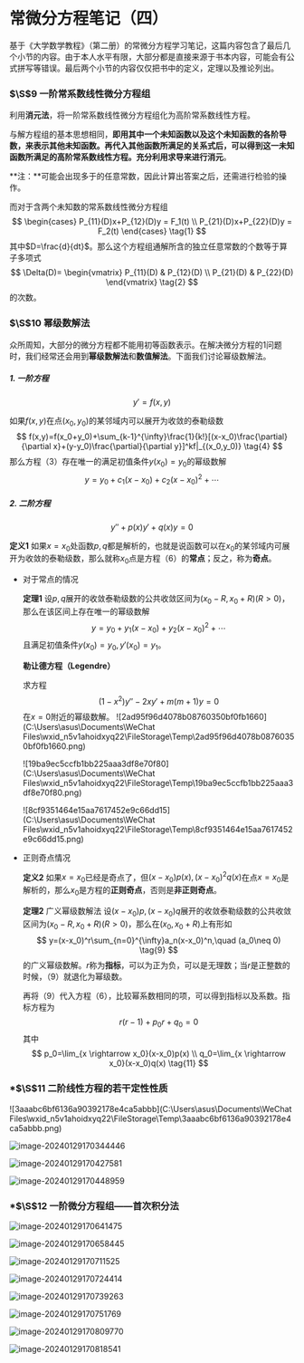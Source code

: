# 常微分方程笔记（四）

基于《大学数学教程》（第二册）的常微分方程学习笔记，这篇内容包含了最后几个小节的内容。由于本人水平有限，大部分都是直接来源于书本内容，可能会有公式拼写等错误。最后两个小节的内容仅仅把书中的定义，定理以及推论列出。

### $\S$9 一阶常系数线性微分方程组

利用**消元法**，将一阶常系数线性微分方程组化为高阶常系数线性方程。

与解方程组的基本思想相同，**即用其中一个未知函数以及这个未知函数的各阶导数，来表示其他未知函数。再代入其他函数所满足的关系式后，可以得到这一未知函数所满足的高阶常系数线性方程。**充分**利用求导来进行消元**。

**注：**可能会出现多于的任意常数，因此计算出答案之后，还需进行检验的操作。

而对于含两个未知数的常系数线性微分方程组
$$
\begin{cases}
P_{11}(D)x+P_{12}(D)y = F_1(t) \\
P_{21}(D)x+P_{22}(D)y = F_2(t) 
\end{cases}
\tag{1}
$$
其中$D=\frac{d}{dt}$。那么这个方程组通解所含的独立任意常数的个数等于算子多项式
$$
\Delta(D)=
\begin{vmatrix}
P_{11}(D) & P_{12}(D) \\
P_{21}(D) & P_{22}(D)
\end{vmatrix}
\tag{2}
$$
的次数。

### $\S$10 幂级数解法

众所周知，大部分的微分方程都不能用初等函数表示。在解决微分方程的1问题时，我们经常还会用到**幂级数解法**和**数值解法**。下面我们讨论幂级数解法。

##### 1. 一阶方程

$$
y'=f(x,y)
\tag{3}
$$

如果$f(x,y)$在点$(x_0,y_0)$的某邻域内可以展开为收敛的泰勒级数
$$
f(x,y)=f(x_0+y_0)+\sum_{k-1}^{\infty}\frac{1}{k!}[(x-x_0)\frac{\partial}{\partial x}+(y-y_0)\frac{\partial}{\partial y}]^kf|_{(x_0,y_0)}
\tag{4}
$$
那么方程（3）存在唯一的满足初值条件$y(x_0)=y_0$的幂级数解
$$
y=y_0+c_1(x-x_0)+c_2(x-x_0)^2+\cdots
\tag{5}
$$

##### 2. 二阶方程

$$
y''+p(x)y'+q(x)y=0
\tag{6}
$$

**定义1** 如果$x=x_0$处函数$p,q$都是解析的，也就是说函数可以在$x_0$的某邻域内可展开为收敛的泰勒级数，那么就称$x_0$点是方程（6）的**常点**；反之，称为**奇点**。

* 对于常点的情况

  **定理1** 设$p,q$展开的收敛泰勒级数的公共收敛区间为$(x_0-R,x_0+R)(R>0)$，那么在该区间上存在唯一的幂级数解
  $$
  y=y_0+y_1(x-x_0)+y_2(x-x_0)^2+\cdots
  \tag{7}
  $$
  且满足初值条件$y(x_0)=y_0,y'(x_0)=y_1$。

  **勒让德方程（Legendre）**

  求方程
  $$
  (1-x^2)y''-2xy'+m(m+1)y=0
  \tag{8}
  $$
  在$x=0$附近的幂级数解。
  ![2ad95f96d4078b08760350bf0fb1660](C:\Users\asus\Documents\WeChat Files\wxid_n5v1ahoidxyq22\FileStorage\Temp\2ad95f96d4078b08760350bf0fb1660.png)

  ![19ba9ec5ccfb1bb225aaa3df8e70f80](C:\Users\asus\Documents\WeChat Files\wxid_n5v1ahoidxyq22\FileStorage\Temp\19ba9ec5ccfb1bb225aaa3df8e70f80.png)

  ![8cf9351464e15aa7617452e9c66dd15](C:\Users\asus\Documents\WeChat Files\wxid_n5v1ahoidxyq22\FileStorage\Temp\8cf9351464e15aa7617452e9c66dd15.png)

* 正则奇点情况

  **定义2** 如果$x=x_0$已经是奇点了，但$(x-x_0)p(x),(x-x_0)^2q(x)$在点$x=x_0$是解析的，那么$x_0$是方程的**正则奇点**，否则是**非正则奇点**。

  **定理2** 广义幂级数解法
  设$(x-x_0)p,(x-x_0)q$展开的收敛泰勒级数的公共收敛区间为$(x_0-R,x_0+R)(R>0)$，那么在$(x_0,x_0+R)$上有形如
  $$
  y=(x-x_0)^r\sum_{n=0}^{\infty}a_n(x-x_0)^n,\quad (a_0\neq 0)
  \tag{9}
  $$
  的广义幂级数解。$r$称为**指标**，可以为正为负，可以是无理数；当$r$是正整数的时候，（9）就退化为幂级数。

  再将（9）代入方程（6），比较幂系数相同的项，可以得到指标以及系数。指标方程为
  $$
  r(r-1)+p_0r+q_0=0
  \tag{10}
  $$
  其中
  $$
  p_0=\lim_{x \rightarrow x_0}(x-x_0)p(x) \\
  q_0=\lim_{x \rightarrow x_0}(x-x_0)q(x)
  \tag{11}
  $$

### *$\S$11 二阶线性方程的若干定性性质

![3aaabc6bf6136a90392178e4ca5abbb](C:\Users\asus\Documents\WeChat Files\wxid_n5v1ahoidxyq22\FileStorage\Temp\3aaabc6bf6136a90392178e4ca5abbb.png)

![image-20240129170344446](C:\Users\asus\AppData\Roaming\Typora\typora-user-images\image-20240129170344446.png)

![image-20240129170427581](C:\Users\asus\AppData\Roaming\Typora\typora-user-images\image-20240129170427581.png)

![image-20240129170448959](C:\Users\asus\AppData\Roaming\Typora\typora-user-images\image-20240129170448959.png)

### *$\S$12 一阶微分方程组——首次积分法

![image-20240129170641475](C:\Users\asus\AppData\Roaming\Typora\typora-user-images\image-20240129170641475.png)

![image-20240129170658445](C:\Users\asus\AppData\Roaming\Typora\typora-user-images\image-20240129170658445.png)

![image-20240129170711525](C:\Users\asus\AppData\Roaming\Typora\typora-user-images\image-20240129170711525.png)

![image-20240129170724414](C:\Users\asus\AppData\Roaming\Typora\typora-user-images\image-20240129170724414.png)

![image-20240129170739263](C:\Users\asus\AppData\Roaming\Typora\typora-user-images\image-20240129170739263.png)

![image-20240129170751769](C:\Users\asus\AppData\Roaming\Typora\typora-user-images\image-20240129170751769.png)

![image-20240129170809770](C:\Users\asus\AppData\Roaming\Typora\typora-user-images\image-20240129170809770.png)

![image-20240129170818541](C:\Users\asus\AppData\Roaming\Typora\typora-user-images\image-20240129170818541.png)